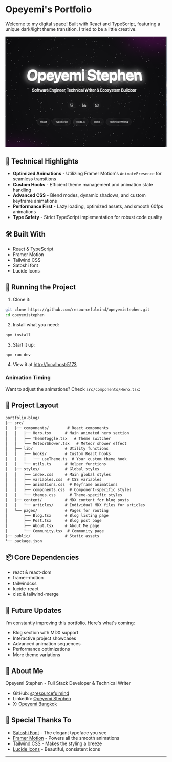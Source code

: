 # Opeyemi's Portfolio

Welcome to my digital space! Built with React and TypeScript, featuring a unique dark/light theme transition. I tried to be a little creative.

![Portfolio Preview](./public/preview.png)


## 🎯 Technical Highlights

- **Optimized Animations** - Utilizing Framer Motion's `AnimatePresence` for seamless transitions
- **Custom Hooks** - Efficient theme management and animation state handling
- **Advanced CSS** - Blend modes, dynamic shadows, and custom keyframe animations
- **Performance First** - Lazy loading, optimized assets, and smooth 60fps animations
- **Type Safety** - Strict TypeScript implementation for robust code quality

## 🛠 Built With

- React & TypeScript
- Framer Motion 
- Tailwind CSS 
- Satoshi font 
- Lucide Icons

## 🚀 Running the Project

1. Clone it:
```bash
git clone https://github.com/resourcefulmind/opeyemistephen.git
cd opeyemistephen
```

2. Install what you need:
```bash
npm install
```

3. Start it up:
```bash
npm run dev
```

4. View it at [http://localhost:5173](http://localhost:5173)

### Animation Timing

Want to adjust the animations? Check `src/components/Hero.tsx`:

## 🔧 Project Layout

```
portfolio-blog/
├── src/
│   ├── components/        # React components
│   │   ├── Hero.tsx      # Main animated hero section
│   │   ├── ThemeToggle.tsx   # Theme switcher
│   │   └── MeteorShower.tsx   # Meteor shower effect
│   ├── lib/              # Utility functions
│   │   ├── hooks/        # Custom React hooks
│   │   │   └── useTheme.ts  # Your custom theme hook
│   │   └── utils.ts      # Helper functions
│   ├── styles/           # Global styles
│   │   ├── index.css     # Main global styles
│   │   ├── variables.css  # CSS variables
│   │   ├── animations.css  # Keyframe animations
│   │   ├── components.css  # Component-specific styles
│   │   └── themes.css      # Theme-specific styles
│   ├── content/          # MDX content for blog posts 
│   │   └── articles/     # Individual MDX files for articles 
│   └── pages/            # Pages for routing 
│       ├── Blog.tsx      # Blog listing page 
│       ├── Post.tsx      # Blog post page 
│       ├── About.tsx     # About Me page 
│       └── Community.tsx  # Community page 
├── public/               # Static assets
└── package.json                 
```

## 📦 Core Dependencies

- react & react-dom
- framer-motion
- tailwindcss
- lucide-react
- clsx & tailwind-merge

## 🔮 Future Updates

I'm constantly improving this portfolio. Here's what's coming:

- Blog section with MDX support
- Interactive project showcases
- Advanced animation sequences
- Performance optimizations
- More theme variations

## 👤 About Me

Opeyemi Stephen - Full Stack Developer & Technical Writer

- GitHub: [@resourcefulmind](https://github.com/resourcefulmind)
- LinkedIn: [Opeyemi Stephen](https://linkedin.com/in/opeyemistephen)
- X: [Opeyemi Bangkok](https://x.com/vgbg)

## 🙏 Special Thanks To

- [Satoshi Font](https://www.fontshare.com/fonts/satoshi) - The elegant typeface you see
- [Framer Motion](https://www.framer.com/motion/) - Powers all the smooth animations
- [Tailwind CSS](https://tailwindcss.com) - Makes the styling a breeze
- [Lucide Icons](https://lucide.dev) - Beautiful, consistent icons

---
